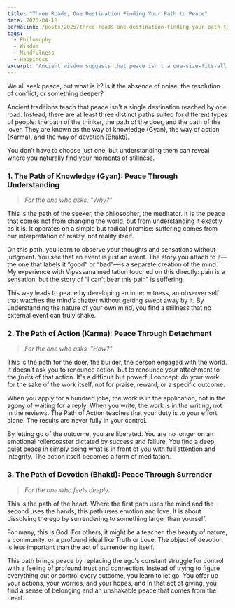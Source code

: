 ```yaml
---
title: "Three Roads, One Destination Finding Your Path to Peace"
date: 2025-04-18
permalink: /posts/2025/three-roads-one-destination-finding-your-path-to-p/
tags:
  - Philosophy
  - Wisdom
  - Mindfulness
  - Happiness
excerpt: "Ancient wisdom suggests that peace isn't a one-size-fits-all state. Instead, there are three distinct paths one can walk: the way of knowledge, the way of action, and the way of devotion."
---
```


We all seek peace, but what is it? Is it the absence of noise, the resolution of conflict, or something deeper? 

Ancient traditions teach that peace isn't a single destination reached by one road. Instead, there are at least three distinct paths suited for different types of people: the path of the thinker, the path of the doer, and the path of the lover. They are known as the way of knowledge (Gyan), the way of action (Karma), and the way of devotion (Bhakti).

You don’t have to choose just one, but understanding them can reveal where you naturally find your moments of stillness.

### 1. The Path of Knowledge (Gyan): Peace Through Understanding

> *For the one who asks, "Why?"*

This is the path of the seeker, the philosopher, the meditator. It is the peace that comes not from changing the world, but from understanding it exactly as it is. It operates on a simple but radical premise: suffering comes from our interpretation of reality, not reality itself.

On this path, you learn to observe your thoughts and sensations without judgment. You see that an event is just an event. The story you attach to it—the one that labels it “good” or “bad”—is a separate creation of the mind. My experience with Vipassana meditation touched on this directly: pain is a sensation, but the story of “I can’t bear this pain” is suffering.

This way leads to peace by developing an inner witness, an observer self that watches the mind’s chatter without getting swept away by it. By understanding the nature of your own mind, you find a stillness that no external event can truly shake.

### 2. The Path of Action (Karma): Peace Through Detachment

> *For the one who asks, "How?"*

This is the path for the doer, the builder, the person engaged with the world. It doesn’t ask you to renounce action, but to renounce your attachment to the *fruits* of that action. It's a difficult but powerful concept: do your work for the sake of the work itself, not for praise, reward, or a specific outcome.

When you apply for a hundred jobs, the work is in the application, not in the agony of waiting for a reply. When you write, the work is in the writing, not in the reviews. The Path of Action teaches that your duty is to your effort alone. The results are never fully in your control.

By letting go of the outcome, you are liberated. You are no longer on an emotional rollercoaster dictated by success and failure. You find a deep, quiet peace in simply doing what is in front of you with full attention and integrity. The action itself becomes a form of meditation.

### 3. The Path of Devotion (Bhakti): Peace Through Surrender

> *For the one who feels deeply.*

This is the path of the heart. Where the first path uses the mind and the second uses the hands, this path uses emotion and love. It is about dissolving the ego by surrendering to something larger than yourself.

For many, this is God. For others, it might be a teacher, the beauty of nature, a community, or a profound ideal like Truth or Love. The object of devotion is less important than the act of surrendering itself.

This path brings peace by replacing the ego's constant struggle for control with a feeling of profound trust and connection. Instead of trying to figure everything out or control every outcome, you learn to let go. You offer up your actions, your worries, and your hopes, and in that act of giving, you find a sense of belonging and an unshakable peace that comes from the heart.